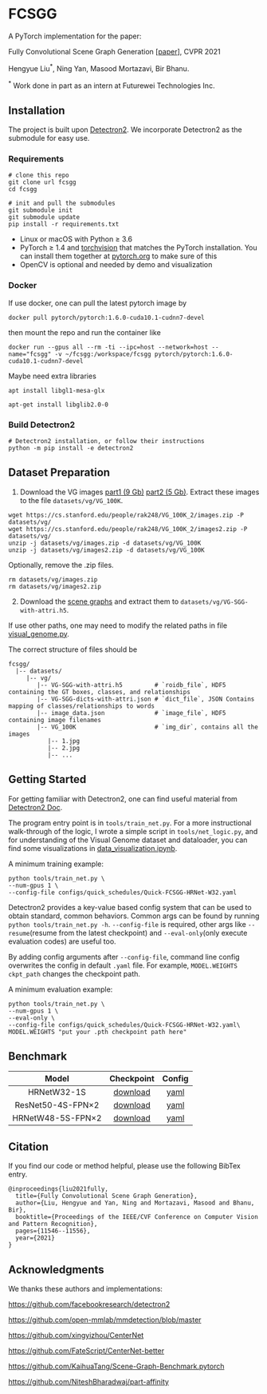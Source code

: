 # FCSGG
A PyTorch implementation for the paper:

Fully Convolutional Scene Graph Generation \[[paper](https://arxiv.org/abs/2103.16083)\], CVPR 2021

Hengyue Liu<sup>*</sup>, Ning Yan, Masood Mortazavi, Bir Bhanu.  

<sup>*</sup> Work done in part as an intern at Futurewei Technologies Inc.

## Installation

The project is built upon [Detectron2](https://github.com/facebookresearch/detectron2). We incorporate Detectron2 as the submodule for easy use.

### Requirements

```
# clone this repo
git clone url fcsgg
cd fcsgg

# init and pull the submodules
git submodule init 
git submodule update
pip install -r requirements.txt
```

- Linux or macOS with Python ≥ 3.6
- PyTorch ≥ 1.4 and [torchvision](https://github.com/pytorch/vision/) that matches the PyTorch installation.
  You can install them together at [pytorch.org](https://pytorch.org) to make sure of this
- OpenCV is optional and needed by demo and visualization


### Docker

If use docker, one can pull the latest pytorch image by

`docker pull pytorch/pytorch:1.6.0-cuda10.1-cudnn7-devel`

then mount the repo and run the container like

`docker run --gpus all --rm -ti --ipc=host --network=host --name="fcsgg" -v ~/fcsgg:/workspace/fcsgg pytorch/pytorch:1.6.0-cuda10.1-cudnn7-devel`

Maybe need extra libraries
```
apt install libgl1-mesa-glx

apt-get install libglib2.0-0
```

### Build Detectron2  

```shell script
# Detectron2 installation, or follow their instructions
python -m pip install -e detectron2 
```

## Dataset Preparation

1. Download the VG images [part1 (9 Gb)](https://cs.stanford.edu/people/rak248/VG_100K_2/images.zip) [part2 (5 Gb)](https://cs.stanford.edu/people/rak248/VG_100K_2/images2.zip). Extract these images to the file `datasets/vg/VG_100K`. 

```
wget https://cs.stanford.edu/people/rak248/VG_100K_2/images.zip -P datasets/vg/
wget https://cs.stanford.edu/people/rak248/VG_100K_2/images2.zip -P datasets/vg/
unzip -j datasets/vg/images.zip -d datasets/vg/VG_100K
unzip -j datasets/vg/images2.zip -d datasets/vg/VG_100K
```
Optionally, remove the .zip files.
```
rm datasets/vg/images.zip
rm datasets/vg/images2.zip
```   
  
2. Download the [scene graphs](https://onedrive.live.com/embed?cid=22376FFAD72C4B64&resid=22376FFAD72C4B64%21779871&authkey=AA33n7BRpB1xa3I) and extract them to `datasets/vg/VG-SGG-with-attri.h5`.

If use other paths, one may need to modify the related paths in file [visual_genome.py](fcsgg/data/datasets/visual_genome.py).

The correct structure of files should be

```
fcsgg/
  |-- datasets/
     |-- vg/
        |-- VG-SGG-with-attri.h5         # `roidb_file`, HDF5 containing the GT boxes, classes, and relationships
        |-- VG-SGG-dicts-with-attri.json # `dict_file`, JSON Contains mapping of classes/relationships to words
        |-- image_data.json              # `image_file`, HDF5 containing image filenames
        |-- VG_100K                      # `img_dir`, contains all the images
           |-- 1.jpg
           |-- 2.jpg
           |-- ...

```

## Getting Started

For getting familiar with Detectron2, one can find useful material from [Detectron2 Doc](https://detectron2.readthedocs.io/index.html).

The program entry point is in `tools/train_net.py`. For a more instructional walk-through of the logic, I wrote a simple script in `tools/net_logic.py`, and for understanding of the Visual Genome dataset and dataloader, you can find some visualizations in [data_visualization.ipynb](tools/data_visualization.ipynb).

A minimum training example:
```
python tools/train_net.py \ 
--num-gpus 1 \
--config-file configs/quick_schedules/Quick-FCSGG-HRNet-W32.yaml
```
Detectron2 provides a key-value based config system that can be used to obtain standard, common behaviors. Common args can be found by running `python tools/train_net.py -h`. `--config-file` is required, other args like `--resume`(resume from the latest checkpoint) and `--eval-only`(only execute evaluation codes) are useful too.

By adding config arguments after `--config-file`, command line config overwrites the config in default `.yaml` file. For example, `MODEL.WEIGHTS ckpt_path` changes the checkpoint path.

A minimum evaluation example:
```
python tools/train_net.py \ 
--num-gpus 1 \
--eval-only \
--config-file configs/quick_schedules/Quick-FCSGG-HRNet-W32.yaml\
MODEL.WEIGHTS "put your .pth checkpoint path here"
```

## Benchmark

| Model | Checkpoint | Config |
| :---: | :---: | :---: |
| HRNetW32-1S   | [download](https://drive.google.com/file/d/1IpSDAZQW8irJyfWW5jep9fBVPRZcsTzl/view?usp=sharing) | [yaml](configs/FCSGG_HRNet_W32_2xDownRAF_512x512_MS.yaml) |
| ResNet50-4S-FPN×2   | [download](https://drive.google.com/file/d/10rtVr16RO2hd_JyiaBh8eNuxHvyTENR1/view?usp=sharing) | [yaml](configs/FCSGG-Res50-BiFPN-P2P5-MultiscaleHead-MS.yaml) |
| HRNetW48-5S-FPN×2  | [download](https://drive.google.com/file/d/1T7zZ_Rq5_mBhf1G89ab4w_SKz39IucsG/view?usp=sharing) | [yaml](configs/FCSGG_HRNet_W48_DualHRFPN_5s_Fixsize_640x1024_MS.yaml) |

## Citation
If you find our code or method helpful, please use the following BibTex entry.
```
@inproceedings{liu2021fully,
  title={Fully Convolutional Scene Graph Generation},
  author={Liu, Hengyue and Yan, Ning and Mortazavi, Masood and Bhanu, Bir},
  booktitle={Proceedings of the IEEE/CVF Conference on Computer Vision and Pattern Recognition},
  pages={11546--11556},
  year={2021}
}
```


## Acknowledgments

We thanks these authors and implementations:

https://github.com/facebookresearch/detectron2

https://github.com/open-mmlab/mmdetection/blob/master

https://github.com/xingyizhou/CenterNet

https://github.com/FateScript/CenterNet-better

https://github.com/KaihuaTang/Scene-Graph-Benchmark.pytorch

https://github.com/NiteshBharadwaj/part-affinity

